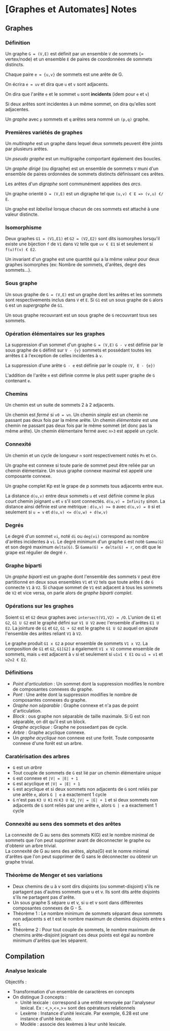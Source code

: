 # [Graphes et Automates] Notes
## Graphes
### Définition
Un graphe `G = (V,E)` est définit par un ensemble `V` de sommets (= vertex/node) et un ensemble `E` de paires de coordonnées de sommets distincts.

Chaque paire `e = {u,v}` de sommets est une arête de G.

On écrira `e = uv` et dira que `u` et `v` sont adjacents.

On dira que l'arête `e` et le sommet `u` sont **incidents** (idem pour `e` et `v`)

Si deux arêtes sont incidentes à un même sommet, on dira qu'elles sont adjacentes.

Un _graphe_ avec `p` sommets et `q` arêtes sera nommé un `(p,q)` graphe.

### Premières variétés de graphes
Un _multiraphe_ est un graphe dans lequel deux sommets peuvent être joints par plusieurs arêtes.

Un _pseudo graphe_ est un multigraphe comportant également des boucles.

Un _graphe dirigé_ (ou digraphe) est un ensemble de sommets `V` muni d'un ensemble de paires ordonnées de sommets distincts définissant ces arêtes.

Les arêtes d'un _digraphe_ sont communément appelées des _arcs_.

Un graphe orienté `D = (V,E)` est un digraphe tel que `(u,v) € E => (v,u) €/ E`.

Un graphe est _labelisé_ lorsque chacun de ces sommets est attaché à une valeur distincte.

### Isomorphisme
Deux graphes `G1 = (V1,E1)` et `G2 = (V2,E2)` sont dits isomorphes lorsqu'il existe une bijection `f` de `V1` dans `V2` telle que `uv € E1` si et seulement si `f(u)f(v) € E2`.

Un invariant d'un graphe est une quantité qui a la même valeur pour deux graphes isomorphes (ex: Nombre de sommets, d'arêtes, degré des sommets...).

### Sous graphe
Un sous graphe de `G = (V,E)` est un graphe dont les arêtes et les sommets sont respectivements inclus dans `V` et `E`. Si `G1` est un sous graphe de `G` alors `G` est un _supergraphe_ de `G1`.

Un sous graphe recouvrant est un sous graphe de `G` recouvrant tous ses sommets.

### Opération élémentaires sur les graphes
La suppression d'un sommet d'un graphe `G = (V,E)` `G - v` est définie par le sous graphe de `G` définit sur `V - {v}` sommets et possédant toutes les arrêtes `E` à l'exception de celles incidentes à `v`.

La suppression d'une arête `G - e` est définie par le couple `(V, E - {e})`

L'addition de l'arête `e` est définie comme le plus petit super graphe de `G` contenant `e`.

### Chemins
Un chemin est un suite de sommets 2 à 2 adjacents.

Un chemin est _fermé_ si `v0 = vn`. Un chemin _simple_ est un chemin ne passant pas deux fois par la même arête. Un chemin _élémentaire_ est une chemin ne passant pas deux fois par le même sommet (et donc pas la même arête). Un chemin élémentaire fermé avec `n>3` est appelé un _cycle_.

### Connexité
Un chemin et un cycle de longueur `n` sont respectivement notés `Pn` et `Cn`.

Un graphe est connexe si toute parie de sommet peut être reliée par un chemin élémentaire. Un sous graphe connexe maximal est appelé une composante connexe.

Un graphe complet Kp est le grape de p sommets tous adjacents entre eux.

La distance `d(u,v)` entre deux sommets `u` et `v`est définie comme le plus court chemin joignant `u` et `v` s'il sont connectés. `d(u,v) = Infinity` sinon. La distance ainsi définie est une métrique : `d(u,v) >= 0` avec `d(u,v) = 0` si et seulement si `u = v` et `d(u,v) <= d(u,w) + d(w,v)`

### Degrés
Le degré d'un sommet `vi`, noté `di` ou `deg(vi)` correspond au nombre d'arêtes incidentes à `vi`. Le degré minimum d'un graphe `G` est noté `Gamma(G)` et son degré maximum `delta(G)`. Si `Gamma(G) = delta(G) = r`, on dit que le grape est régulier de degré `r`.

### Graphe biparti
Un _graphe biparti_ est un graphe dont l'ensemble des sommets `V` peut être partitionné en deux sous ensembles `V1` et `V2` tels que toute arête `E` de `G` connecte `V1` à `V2`. Si chaque sommet de `V1` est adjacent à tous les sommets de `V2` et vice versa, on parle alors de _graphe biparti complet_.

### Opérations sur les graphes
Soient `G1` et `G2` deux graphes avec `intersect(V1,V2) = /O`. L'union de `G1` et `G2`, `G1 U G2` est le graphé défini sur `V1 U V2` avec l'ensemble d'arêtes `E1 U E2`. La jointure de `G1` et `G2`, `G1 + G2` est le graphe `G1 U G2` auquel on ajoute l'ensemble des arêtes reliant `V1` à `V2`.

Le graphe produit `G1 x G2` a pour ensemble de sommets `V1 x V2`. La composition de `G1` et `G2`, `G1[G2]` a également `V1 x V2` comme ensemble de sommets, mais `u` est adjacent à `v` si et seulement si `u1v1 € E1` ou `u1 = v1` et `u2v2 € E2`.

### Définitions
- _Point d'articulation_ : Un sommet dont la suppression modifies le nombre de composantes connexes du graphe.
- _Pont_ : Une arête dont la suppression modifies le nombre de composantes connexes du graphe.
- _Graphe non séparable_ : Graphe connexe et n'a pas de point d'articulation.
- _Block_ : ous graphe non séparable de taille maximale. Si G est non séparable, on dit qu'il est un block.
- _Graphe acyclique_ : Graphe ne possedant pas de cycle.
- _Arbre_ : Graphe acyclique connexe.
- Un _graphe acyclique_ non connexe est une forêt. Toute composante connexe d'une forêt est un arbre.

### Caratérisation des arbres
- `G` est un _arbre_
- Tout couple de sommets de `G` est lié par un chemin élémentaire unique
- `G` est connexe et `|V| = |E| + 1`
- `G` est acyclique et `|V| = |E| + 1`
- `G` est acyclique et si deux sommets non adjacents de `G` sont reliés par une arête `e`, alors `G | e` a exactement 1 cycle
- `G` n'est pas `K3 U K1` ni `K3 U K2`, `|V| = |E| + 1` et si deux sommets non adjacents de `G` sont reliés par une arête `e`, alors `G | e` a exactement 1 cycle

### Connexité au sens des sommets et des arêtes
La connexité de G au sens des sommets K(G) est le nombre minimal de sommets que l'on peut supprimer avant de déconnecter le graphe ou d'obtenir un arbre trivial.<br>La connexité de G au sens des arêtes, alpha(G) est le nomre minimal d'arêtes que l'on peut supprimer de G sans le déconnecter ou obtenir un graphe trivial.

### Théorème de Menger et ses variations
- Deux chemins de u à v sont dirs disjoints (ou sommet-disjoint) s'ils ne partagent pas d'autres sommets que u et v. Ils sont dits arête disjoints s'ils ne partagent pas d'arête.
- Un sous graphe S sépare u et v, si u et v sont dans différentes composantes connexes de G - S.
- Théorème 1 : Le nombre minimum de sommets séparant deux sommets non adjacents s et t est le nombre maximum de chemins disjoints entre s et t.
- Théorème 2 : Pour tout couple de sommets, le nombre maximum de chemins arête-disjoint joignant ces deux points est égal au nombre minimum d'arêtes que les séparent.

## Compilation
### Analyse lexicale
Objectifs :
- Transformation d'un ensemble de caractères en concepts
- On distingue 3 concepts :
  - Unité lexicale : correspond à une entité renvoyée par l'analyseur lexical. Ex : <,>,<=,>= sont des opérateurs relationnels
  - Lexème : Instance d'unité lexicale. Par exemple, 6.28 est une instance d'unité lexicale.
  - Modèle : associe des lexèmes à leur unité lexicale.
